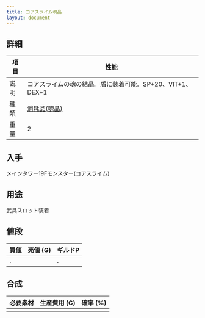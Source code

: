 ```yaml
---
title: コアスライム魂晶
layout: document
---
```

## 詳細

|項目|性能|
|---|---|
|説明|コアスライムの魂の結晶。盾に装着可能。SP+20、VIT+1、DEX+1|
|種類|[消耗品(魂晶)](消耗品(魂晶))|
|重量|2|

## 入手

メインタワー19Fモンスター(コアスライム)

## 用途

武具スロット装着

## 値段

|買値|売値 (G)|ギルドP|
|---|---|---|
|.||.|

## 合成

|必要素材|生産費用 (G)|確率 (%)|
|---|---|---|
||||

